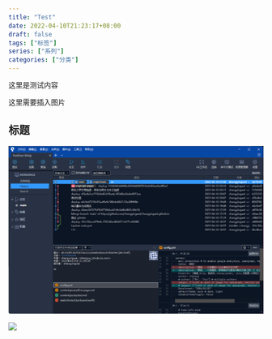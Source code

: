 ```yaml
---
title: "Test"
date: 2022-04-10T21:23:17+08:00
draft: false
tags: ["标签"]
series: ["系列"]
categories: ["分类"]
---
```


这里是测试内容

<!-- more -->

这里需要插入图片

## 标题

![image-20220410212822738](/images/image-20220410212822738.png)

![](http://hushuo.zhangyingwei.com/20220411141838.png)

